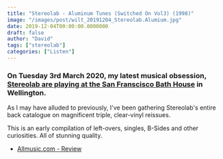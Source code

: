 ```yaml
---
title: "Stereolab - Aluminum Tunes (Switched On Vol3) (1998)"
image: "/images/post/wilt_20191204_Stereolab.Alumium.jpg"
date: 2019-12-04T00:00:00.0000000
draft: false
author: "David"
tags: ["stereolab"]
categories: ["Listen"]
---
```

### On Tuesday 3rd March 2020, my latest musical obsession, [Stereolab are playing at the San Franscisco Bath House](https://www.eventfinda.co.nz/2020/stereolab/wellington) in Wellington.

 As I may have alluded to previously, I've been gathering Stereolab's entire back catalogue on magnificent triple, clear-vinyl reissues.

 This is an early compilation of left-overs, singles, B-Sides and other curiosities. All of stunning quality.

-  [Allmusic.com - Review](https://www.allmusic.com/album/aluminum-tunes-switched-on-vol-3-mw0000043342)